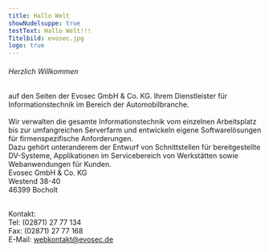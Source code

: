 ```yaml
---
title: Hallo Welt
showNudelsuppe: true
testText: Hallo Welt!!!
Titelbild: evosec.jpg
logo: true
---
```

<div class="row">
<div class="col-md-9">
<h6>Herzlich Willkommen</h6>
auf den Seiten der Evosec GmbH & Co. KG. Ihrem Dienstleister für Informationstechnik im Bereich der Automobilbranche.<br> 
<br>
Wir verwalten die gesamte Informationstechnik vom einzelnen Arbeitsplatz bis zur umfangreichen Serverfarm und entwickeln eigene Softwarelösungen für firmenspezifische Anforderungen.<br> 
Dazu gehört unteranderem der Entwurf von Schnittstellen für bereitgestellte DV-Systeme, Applikationen im Servicebereich von Werkstätten sowie Webanwendungen für Kunden.<br>
</div>
<div class="col-md-3">
<div class="card bg-light mb-3">
<div class="card-body">
Evosec GmbH & Co. KG<br>
Westend 38-40<br>
46399 Bocholt<br>

<br>

Kontakt:<br>
Tel: (02871) 27 77 134<br>
Fax: (02871) 27 77 168<br>
E-Mail: webkontakt@evosec.de<br>

</div>
</div>
</div>
</div>
